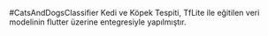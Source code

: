 #CatsAndDogsClassifier
Kedi ve Köpek Tespiti,
TfLite ile eğitilen veri modelinin flutter üzerine entegresiyle yapılmıştır.
